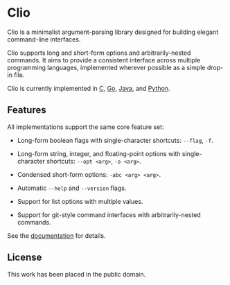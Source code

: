 
# Clio

Clio is a minimalist argument-parsing library designed for building elegant command-line interfaces.

Clio supports long and short-form options and arbitrarily-nested commands. It aims to provide a consistent interface across multiple programming languages, implemented wherever possible as a simple drop-in file.

Clio is currently implemented in [C][], [Go][], [Java][], and [Python][].

[C]: http://mulholland.xyz/docs/clio/apis/c.html
[Go]: http://mulholland.xyz/docs/clio/apis/go.html
[Java]: http://mulholland.xyz/docs/clio/apis/java.html
[Python]: http://mulholland.xyz/docs/clio/apis/python.html


## Features

All implementations support the same core feature set:

* Long-form boolean flags with single-character shortcuts: `--flag`, `-f`.

* Long-form string, integer, and floating-point options with
  single-character shortcuts: `--opt <arg>`, `-o <arg>`.

* Condensed short-form options: `-abc <arg> <arg>`.

* Automatic `--help` and `--version` flags.

* Support for list options with multiple values.

* Support for git-style command interfaces with arbitrarily-nested commands.

See the [documentation][docs] for details.

[docs]: http://mulholland.xyz/docs/clio/


## License

This work has been placed in the public domain.
